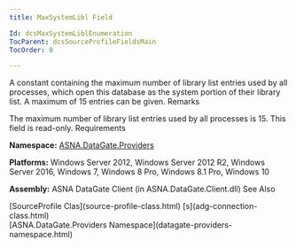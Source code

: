 ```yaml
---
title: MaxSystemLibl Field

Id: dcsMaxSystemLiblEnumeration
TocParent: dcsSourceProfileFieldsMain
TocOrder: 0

---
```


A constant containing the maximum number of library list entries used by all processes, which open this database as the system portion of their library list. A maximum of 15 entries can be given.
Remarks

<span>The maximum number of library list entries used by all processes is 15. This field is read-only.</span> 
Requirements

**Namespace:** [ ASNA.DataGate.Providers](datagate-providers-namespace.html) 

**Platforms:** Windows Server 2012, Windows Server 2012 R2, Windows Server 2016, Windows 7, Windows 8 Pro, Windows 8.1 Pro, Windows 10

**Assembly:** ASNA DataGate Client (in ASNA.DataGate.Client.dll)
See Also

<dl />
      <span>
        [SourceProfile Clas](source-profile-class.html)
        [s](adg-connection-class.html)
      </span>
      <br />
      [ASNA.DataGate.Providers Namespace](datagate-providers-namespace.html)

